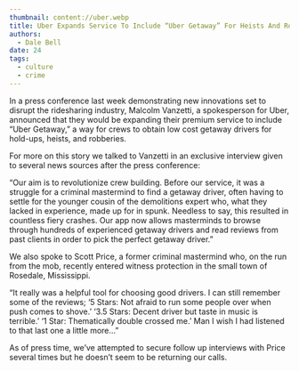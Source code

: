 ```yaml
---
thumbnail: content://uber.webp
title: Uber Expands Service To Include “Uber Getaway” For Heists And Robberies
authors:
  - Dale Bell
date: 24
tags:
  - culture
  - crime
---
```


In a press conference last week demonstrating new innovations set to disrupt the ridesharing industry, Malcolm Vanzetti, a spokesperson for Uber, announced that they would be expanding their premium service to include “Uber Getaway,” a way for crews to obtain low cost getaway drivers for hold-ups, heists, and robberies.

For more on this story we talked to Vanzetti in an exclusive interview given to several news sources after the press conference:

“Our aim is to revolutionize crew building. Before our service, it was a struggle for a criminal mastermind to find a getaway driver, often having to settle for the younger cousin of the demolitions expert who, what they lacked in experience, made up for in spunk. Needless to say, this resulted in countless fiery crashes. Our app now allows masterminds to browse through hundreds of experienced getaway drivers and read reviews from past clients in order to pick the perfect getaway driver.”

We also spoke to Scott Price, a former criminal mastermind who, on the run from the mob, recently entered witness protection in the small town of Rosedale, Mississippi.

“It really was a helpful tool for choosing good drivers. I can still remember some of the reviews; ‘5 Stars: Not afraid to run some people over when push comes to shove.’ ‘3.5 Stars: Decent driver but taste in music is terrible.’ ‘1 Star: Thematically double crossed me.’ Man I wish I had listened to that last one a little more…”

As of press time, we’ve attempted to secure follow up interviews with Price several times but he doesn’t seem to be returning our calls.